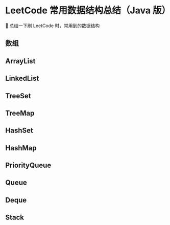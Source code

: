 # LeetCode 常用数据结构总结（Java 版）

🐳 总结一下刷 LeetCode 时，常用到的数据结构

## 数组



## ArrayList



## LinkedList



## TreeSet



## TreeMap



## HashSet



## HashMap



## PriorityQueue



## Queue



## Deque



## Stack
